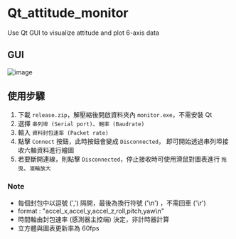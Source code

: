# Qt_attitude_monitor
Use Qt GUI to visualize attitude and plot 6-axis data

## GUI

![image](https://user-images.githubusercontent.com/86707047/192147313-6e02f8c6-44e5-431f-af74-5dc4ea2f298d.png)

## 使用步驟

1. 下載 `release.zip`，解壓縮後開啟資料夾內 `monitor.exe`，不需安裝 Qt
2. 選擇 `串列埠 (Serial port)`、`鮑率 (Baudrate)`
3. 輸入 `資料封包速率 (Packet rate)`
4. 點擊 `Connect` 按鈕，此時按鈕會變成 `Disconnected`， 即可開始透過串列埠接收六軸資料進行繪圖
5. 若要斷開連線，則點擊 `Disconnected`，停止接收時可使用滑鼠對圖表進行 `拖曳`、`滾輪放大`

### Note
- 每個封包中以逗號 (',') 隔開，最後為換行符號 ('\n') ，不需回車 ('\r')
- format : "accel_x,accel_y,accel_z,roll,pitch,yaw\n"
- 時間軸由封包速率 (感測器主控端) 決定，非計時器計算
- 立方體與圖表更新率為 60fps
